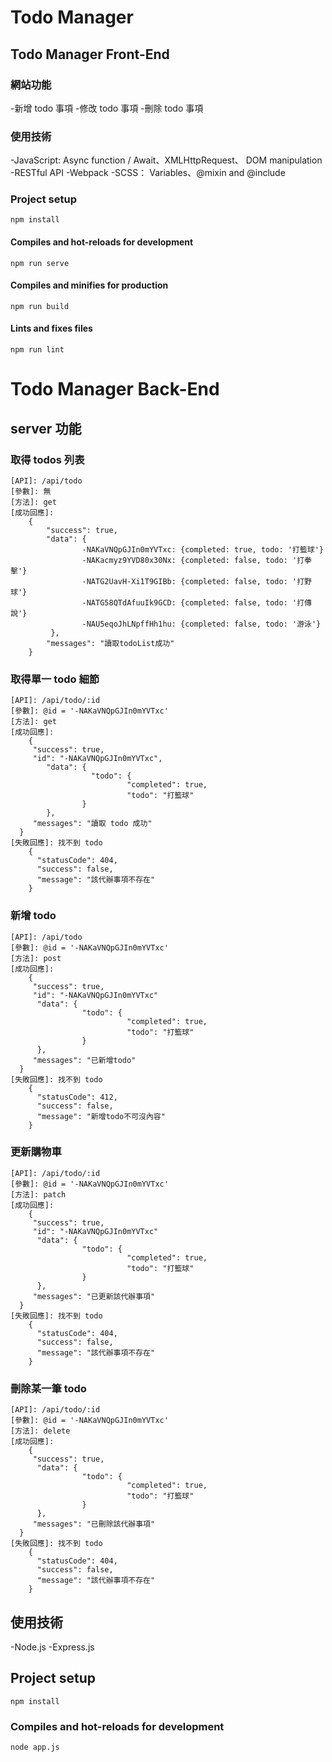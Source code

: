 # Todo Manager

## Todo Manager Front-End

### 網站功能
-新增 todo 事項
-修改 todo 事項
-刪除 todo 事項

### 使用技術
-JavaScript: Async function / Await、XMLHttpRequest、 DOM manipulation
-RESTful API
-Webpack
-SCSS： Variables、@mixin and @include

### Project setup
```
npm install
```

#### Compiles and hot-reloads for development
```
npm run serve
```

#### Compiles and minifies for production
```
npm run build
```

#### Lints and fixes files
```
npm run lint
```

# Todo Manager Back-End

## server 功能
### 取得 todos 列表

```
[API]: /api/todo
[參數]: 無       
[方法]: get
[成功回應]:
	{
        "success": true,
        "data": {
                -NAKaVNQpGJIn0mYVTxc: {completed: true, todo: '打籃球'}
                -NAKacmyz9YVD80x30Nx: {completed: false, todo: '打拳擊'}
                -NATG2UavH-Xi1T9GIBb: {completed: false, todo: '打野球'}
                -NATG58QTdAfuuIk9GCD: {completed: false, todo: '打傳說'}
                -NAU5eqoJhLNpffHh1hu: {completed: false, todo: '游泳'}
         },               
        "messages": "讀取todoList成功"
    }
```

### 取得單一 todo 細節

```
[API]: /api/todo/:id
[參數]: @id = '-NAKaVNQpGJIn0mYVTxc'
[方法]: get
[成功回應]:
	{
     "success": true,
     "id": "-NAKaVNQpGJIn0mYVTxc",
        "data": {
                  "todo": {
                          "completed": true,
                          "todo": "打籃球"
                }
        },               
     "messages": "讀取 todo 成功"
  }
[失敗回應]: 找不到 todo
    {
      "statusCode": 404,
      "success": false,
      "message": "該代辦事項不存在"
    }
```

### 新增 todo

```
[API]: /api/todo
[參數]: @id = '-NAKaVNQpGJIn0mYVTxc'
[方法]: post
[成功回應]:
	{
     "success": true,
     "id": "-NAKaVNQpGJIn0mYVTxc"
      "data": {
                "todo": {
                          "completed": true,
                          "todo": "打籃球"
                }
      },               
     "messages": "已新增todo"
  }
[失敗回應]: 找不到 todo
    {
      "statusCode": 412,
      "success": false,
      "message": "新增todo不可沒內容"
    }
```

### 更新購物車

```
[API]: /api/todo/:id
[參數]: @id = '-NAKaVNQpGJIn0mYVTxc'
[方法]: patch
[成功回應]:
	{
     "success": true,
     "id": "-NAKaVNQpGJIn0mYVTxc"
      "data": {
                "todo": {
                          "completed": true,
                          "todo": "打籃球"
                }
      },               
     "messages": "已更新該代辦事項"
  }
[失敗回應]: 找不到 todo
    {
      "statusCode": 404,
      "success": false,
      "message": "該代辦事項不存在"
    }
```

### 刪除某一筆 todo

```
[API]: /api/todo/:id
[參數]: @id = '-NAKaVNQpGJIn0mYVTxc'
[方法]: delete
[成功回應]:
	{
     "success": true,     
      "data": {
                "todo": {
                          "completed": true,
                          "todo": "打籃球"
                }
      },               
     "messages": "已刪除該代辦事項"
  }
[失敗回應]: 找不到 todo
    {
      "statusCode": 404,
      "success": false,
      "message": "該代辦事項不存在"
    }
```

## 使用技術
-Node.js
-Express.js

## Project setup
```
npm install
```

### Compiles and hot-reloads for development
```
node app.js
```
